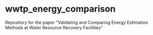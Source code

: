 # wwtp_energy_comparison
Repository for the paper "Validating and Comparing Energy Estimation Methods at Water Resource Recovery Facilities"
